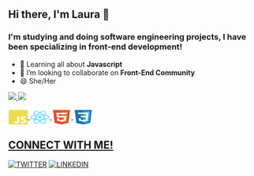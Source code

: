 ## Hi there, I'm Laura 👋

### I'm studying and doing software engineering projects, I have been specializing in front-end development!


- 🌱 Learning all about **Javascript**
- 👯 I’m looking to collaborate on **Front-End Community**
- 😄 She/Her


<div>
   <a href="https://beacons.ai/rafaballerini">
  <img height="180em" src="https://github-readme-stats.vercel.app/api?username=lauraqui&show_icons=true&theme=dark&include_all_commits=true&count_private=true"/>
  <img height="180em" src="https://github-readme-stats.vercel.app/api/top-langs/?username=lauraqui&layout=compact&langs_count=16&theme=dark"/>
</div>
  
<div style="display: inline_block"><br>
  <img align="center" alt="Laura-Js" height="30" width="40" src="https://raw.githubusercontent.com/devicons/devicon/master/icons/javascript/javascript-plain.svg">
  <img align="center" alt="Laura-React" height="30" width="40" src="https://raw.githubusercontent.com/devicons/devicon/master/icons/react/react-original.svg">
  <img align="center" alt="Laura-HTML" height="30" width="40" src="https://raw.githubusercontent.com/devicons/devicon/master/icons/html5/html5-original.svg">
  <img align="center" alt="Laura-CSS" height="30" width="40" src="https://raw.githubusercontent.com/devicons/devicon/master/icons/css3/css3-original.svg">

  ##  CONNECT WITH ME!
  
[![TWITTER](https://img.shields.io/badge/Twitter-blue?style=for-the-badge&logo=twitter)](https://twitter.com/lquixabeiraa)
[![LINKEDIN](https://img.shields.io/badge/Linkedin-blue?style=for-the-badge&logo=linkedin)](https://www.linkedin.com/in/lauraquixa/)

</div>
